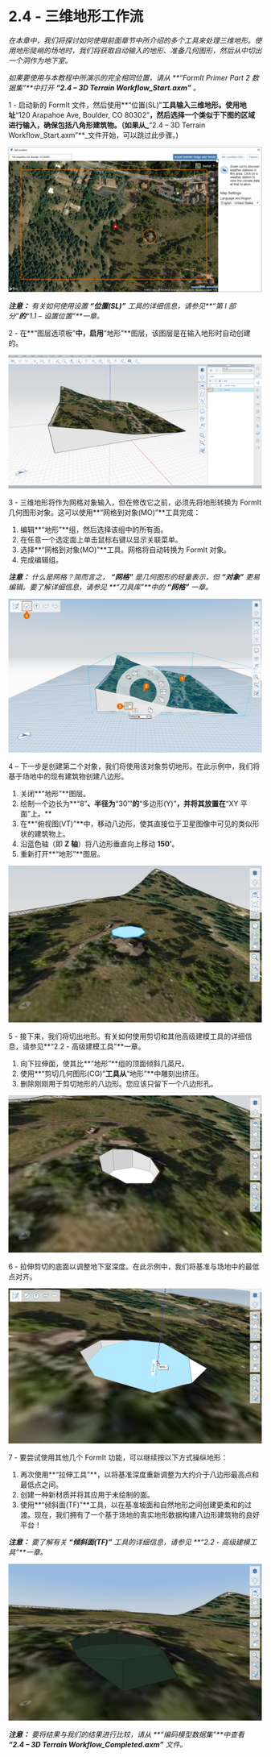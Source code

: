 # 2.4 - 三维地形工作流

_在本章中，我们将探讨如何使用前面章节中所介绍的多个工具来处理三维地形。使用地形陡峭的场地时，我们将获取自动输入的地形、准备几何图形，然后从中切出一个洞作为地下室。_

_如果要使用与本教程中所演示的完全相同位置，请从_ _**“FormIt Primer Part 2 数据集”**中打开_ _**“2.4 – 3D Terrain Workflow\_Start.axm”**_ _。_

1 - 启动新的 FormIt 文件，然后使用**“位置(SL)”**工具输入三维地形。使用地址**“120 Arapahoe Ave, Boulder, CO 80302”**，然后选择一个类似于下图的区域进行输入，确保包括八角形建筑物。（如果从_**“2.4 – 3D Terrain Workflow\_Start.axm”**_文件开始，可以跳过此步骤。\)

![](../../.gitbook/assets/0%20%2810%29.png)

_**注意：**_ _有关如何使用设置_ _**“位置(SL)”**_ _工具的详细信息，请参见**“第 I 部分”**的**“1.1 – 设置位置”**一章。_

2 - 在**“图层选项板”**中，启用**“地形”**图层，该图层是在输入地形时自动创建的。

![](../../.gitbook/assets/1_terrain-layer_annotated.png)

3 - 三维地形将作为网格对象输入，但在修改它之前，必须先将地形转换为 FormIt 几何图形对象。这可以使用**“网格到对象(MO)”**工具完成：

1. 编辑**“地形”**组，然后选择该组中的所有面。
2. 在任意一个选定面上单击鼠标右键以显示关联菜单。
3. 选择**“网格到对象(MO)”**工具。网格将自动转换为 FormIt 对象。
4. 完成编辑组。

_**注意：**_ _什么是网格？简而言之，_ _**“网格”**_ _是几何图形的轻量表示，但_ _**“对象”**_ _更易编辑。要了解详细信息，请参见_ _**“刀具库”**中的_ _**“网格”**_ _一章。_

![](../../.gitbook/assets/2%20%2814%29.png)

4 – 下一步是创建第二个对象，我们将使用该对象剪切地形。在此示例中，我们将基于场地中的现有建筑物创建八边形。

1. 关闭**“地形”**图层。
2. 绘制一个边长为**“8”**、半径为**“30’”**的**“多边形(Y)”**，并将其放置在**“XY 平面”上。**
3. 在**“俯视图(VT)”**中，移动八边形，使其直接位于卫星图像中可见的类似形状的建筑物上。
4. 沿蓝色轴（即 **Z 轴**）将八边形垂直向上移动 **150’**。
5. 重新打开**“地形”**图层。

![](../../.gitbook/assets/3.jpeg)

5 - 接下来，我们将切出地形。有关如何使用剪切和其他高级建模工具的详细信息，请参见**“2.2 - 高级建模工具”**一章。

1. 向下拉伸面，使其比**“地形”**组的顶面倾斜几英尺。
2. 使用**“剪切几何图形(CG)”**工具从**“地形”**中雕刻出挤压。
3. 删除刚刚用于剪切地形的八边形。您应该只留下一个八边形孔。

![](../../.gitbook/assets/4%20%281%29.jpeg)

6 - 拉伸剪切的底面以调整地下室深度。在此示例中，我们将基准与场地中的最低点对齐。

![](../../.gitbook/assets/5.jpeg)

7 - 要尝试使用其他几个 FormIt 功能，可以继续按以下方式操纵地形：

1. 再次使用**“拉伸工具”**，以将基准深度重新调整为大约介于八边形最高点和最低点之间。
2. 创建一种新材质并将其应用于未绘制的面。
3. 使用**“倾斜面(TF)”**工具，以在基准坡面和自然地形之间创建更柔和的过渡。现在，我们拥有了一个基于场地的真实地形数据构建八边形建筑物的良好平台！

_**注意：**_ _要了解有关_ _**“倾斜面(TF)”**_ _工具的详细信息，请参见_ _**“2.2 - 高级建模工具”**一章。_

![](../../.gitbook/assets/6.jpeg)

_**注意：**_ _要将结果与我们的结果进行比较，请从_ _**“编码模型数据集”**中查看_ _**“2.4 – 3D Terrain Workflow\_Completed.axm”**_ _文件。_


